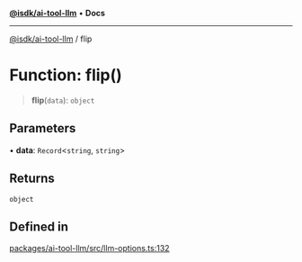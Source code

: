 [**@isdk/ai-tool-llm**](../README.md) • **Docs**

***

[@isdk/ai-tool-llm](../globals.md) / flip

# Function: flip()

> **flip**(`data`): `object`

## Parameters

• **data**: `Record`\<`string`, `string`\>

## Returns

`object`

## Defined in

[packages/ai-tool-llm/src/llm-options.ts:132](https://github.com/isdk/ai-tool-llm.js/blob/9605df51949af058c01251578849aa8202fccd66/src/llm-options.ts#L132)
